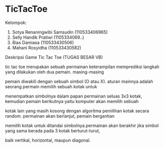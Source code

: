 TicTacToe
=========
Kelompok:
1. Sotya Renaningwibi Samsudin (110533406965)
2. Selly Handik Pratiwi (1105334069..)
3. Bias Damiasa (110533430506)
4. Mahani Rosyidha (110533430582)

Deskripsi Game Tic Tac Toe (TUGAS BESAR VB)

tic tac toe merupakan sebuah permainan keterampilan memprediksi langkah yang dilakukan oleh dua pemain. masing-masing 

pemain diwakili dengan sebuah simbol (O atau X). aturan mainnya adalah seorang permain memilih sebuah kotak untuk 

menempatkan simbolnya dalam papan permainan seluas 3x3 kotak, kemudian pemain berikutnya yaitu komputer akan memilih sebuah 

kotak lain yang masih kosong dengan algoritma pemilihan kotak secara random. permainan akan berlanjut, pemain bergantian 

memilih kotak untuk ditandai simbolnya.permainan akan berakhir jika simbol yang sama berada pada 3 kotak berturut-turut, 

baik vertikal, horizontal, maupun diagonal.


